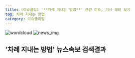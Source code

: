 ```yaml
---
title: (이슈클립) '**차례 지내는 방법**' 관련 이슈, 기사 모아 보기
tag: 차례 지내는 방법
category: 이슈클리핑
---
```

![wordcloud](https://s3.ap-northeast-2.amazonaws.com/lyrics101-wordcloud/2018-09-24-1537736762.png)
![news_img](https://user-images.githubusercontent.com/42597476/44507050-1206f400-a6e4-11e8-8d98-7ffbfebb353f.png)
## **'**차례 지내는 방법**'** 뉴스속보 검색결과

